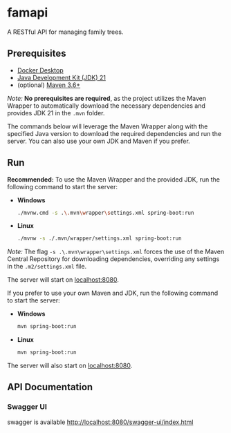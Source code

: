 # famapi
A RESTful API for managing family trees.

## Prerequisites
- [Docker Desktop](https://www.docker.com/products/docker-desktop/)
- [Java Development Kit (JDK) 21](https://github.com/adoptium/temurin21-binaries/releases/download/jdk-21.0.5%2B11/OpenJDK21U-jdk_x64_windows_hotspot_21.0.5_11.zip)
- (optional) [Maven 3.6+](https://maven.apache.org/download.cgi)

*Note:* __No prerequisites are required__, as the project utilizes the Maven Wrapper to automatically download the necessary dependencies and provides JDK 21 in the `.mvn` folder.

The commands below will leverage the Maven Wrapper along with the specified Java version to download the required dependencies and run the server. You can also use your own JDK and Maven if you prefer.

## Run
**Recommended:** To use the Maven Wrapper and the provided JDK, run the following command to start the server:

- **Windows**
    ```bash
    ./mvnw.cmd -s .\.mvn\wrapper\settings.xml spring-boot:run
    ```
- **Linux**
    ```bash
    ./mvnw -s ./.mvn/wrapper/settings.xml spring-boot:run
    ```

*Note:* The flag `-s .\.mvn\wrapper\settings.xml` forces the use of the Maven Central Repository for downloading dependencies, overriding any settings in the `.m2/settings.xml` file.

The server will start on [localhost:8080](http://localhost:8080).

If you prefer to use your own Maven and JDK, run the following command to start the server:

- **Windows**
    ```bash
    mvn spring-boot:run
    ```
- **Linux**
    ```bash
    mvn spring-boot:run
    ```

The server will also start on [localhost:8080](http://localhost:8080).


## API Documentation
### Swagger UI 
swagger is available [http://localhost:8080/swagger-ui/index.html](swagger-ui)